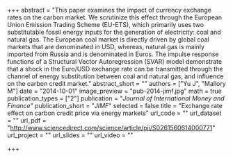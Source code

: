 +++
abstract = "This paper examines the impact of currency exchange rates on the carbon market. We scrutinize this effect through the European Union Emission Trading Scheme (EU-ETS), which primarily uses two substitutable fossil energy inputs for the generation of electricity: coal and natural gas. The European coal market is directly driven by global coal markets that are denominated in USD, whereas, natural gas is mainly imported from Russia and is denominated in Euros. The impulse response functions of a Structural Vector Autoregression (SVAR) model demonstrate that a shock in the Euro/USD exchange rate can be transmitted through the channel of energy substitution between coal and natural gas, and influence on the carbon credit market."
abstract_short = ""
authors = ["Yu J", "Mallory M"]
date = "2014-10-01"
image_preview = "pub-2014-jimf.jpg"
math = true
publication_types = ["2"]
publication = "*Journal of International Money and Finance*"
publication_short = "*JIMF*"
selected = false
title = "Exchange rate effect on carbon credit price via energy markets"
url_code = ""
url_dataset = ""
url_pdf = "http://www.sciencedirect.com/science/article/pii/S0261560614000771"
url_project = ""
url_slides = ""
url_video = ""

+++
